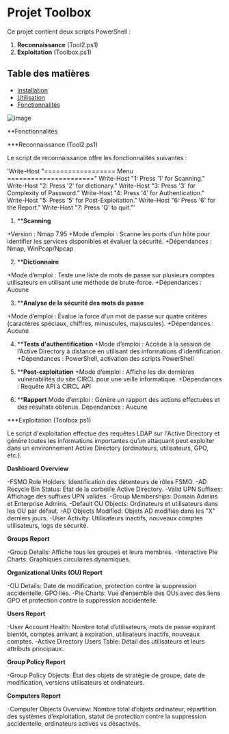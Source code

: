 # Projet Toolbox

Ce projet contient deux scripts PowerShell :
1. **Reconnaissance** (Tool2.ps1)
2. **Exploitation** (Toolbox.ps1)

## Table des matières

- [Installation](#installation)
- [Utilisation](#utilisation)
- [Fonctionnalités](#fonctionnalités)


![image](https://github.com/Mina-choco/Toolbox/assets/155466776/cc231e05-73fa-4d03-9537-ce119362808a)


**Fonctionnalités

***Reconnaissance (Tool2.ps1)

Le script de reconnaissance offre les fonctionnalités suivantes :


'Write-Host "================== Menu ======================"
Write-Host "1: Press '1' for Scanning."
Write-Host "2: Press '2' for dictionary."
Write-Host "3: Press '3' for Complexity of Password."
Write-Host "4: Press '4' for Authentication."
Write-Host "5: Press '5' for Post-Exploitation."
Write-Host "6: Press '6' for the Report."
Write-Host "7: Press 'Q' to quit."'

1. ****Scanning**

+Version : Nmap 7.95
+Mode d’emploi : Scanne les ports d'un hôte pour identifier les services disponibles et évaluer la sécurité.
+Dépendances : Nmap, WinPcap/Npcap

2. ****Dictionnaire**

+Mode d’emploi : Teste une liste de mots de passe sur plusieurs comptes utilisateurs en utilisant une méthode de brute-force.
+Dépendances : Aucune

3. ****Analyse de la sécurité des mots de passe**

+Mode d’emploi : Évalue la force d'un mot de passe sur quatre critères (caractères spéciaux, chiffres, minuscules, majuscules).
+Dépendances : Aucune

4. ****Tests d'authentification**
+Mode d’emploi : Accède à la session de l’Active Directory à distance en utilisant des informations d'identification.
+Dépendances : PowerShell, activation des scripts PowerShell

5. ****Post-exploitation**
+Mode d’emploi : Affiche les dix dernières vulnérabilités du site CIRCL pour une veille informatique.
+Dépendances : Requête API à CIRCL API

6. ****Rapport**
Mode d’emploi : Génère un rapport des actions effectuées et des résultats obtenus.
Dépendances : Aucune

***Exploitation (Toolbox.ps1)

Le script d'exploitation effectue des requêtes LDAP sur l'Active Directory et génère toutes les informations importantes qu’un attaquant peut exploiter dans un environnement Active Directory (ordinateurs, utilisateurs, GPO, etc.).

**Dashboard Overview**

-FSMO Role Holders: Identification des détenteurs de rôles FSMO.
-AD Recycle Bin Status: État de la corbeille Active Directory.
-Valid UPN Suffixes: Affichage des suffixes UPN valides.
-Group Memberships: Domain Admins et Enterprise Admins.
-Default OU Objects: Ordinateurs et utilisateurs dans les OU par défaut.
-AD Objects Modified: Objets AD modifiés dans les "X" derniers jours.
-User Activity: Utilisateurs inactifs, nouveaux comptes utilisateurs, logs de sécurité.

**Groups Report**

-Group Details: Affiche tous les groupes et leurs membres.
-Interactive Pie Charts: Graphiques circulaires dynamiques.

**Organizational Units (OU) Report**

-OU Details: Date de modification, protection contre la suppression accidentelle, GPO liés.
-Pie Charts: Vue d’ensemble des OUs avec des liens GPO et protection contre la suppression accidentelle.

**Users Report**

-User Account Health: Nombre total d’utilisateurs, mots de passe expirant bientôt, comptes arrivant à expiration, utilisateurs inactifs, nouveaux comptes.
-Active Directory Users Table: Détail des utilisateurs et leurs attributs principaux.

**Group Policy Report**

-Group Policy Objects: État des objets de stratégie de groupe, date de modification, versions utilisateurs et ordinateurs.

**Computers Report**

-Computer Objects Overview: Nombre total d’objets ordinateur, répartition des systèmes d’exploitation, statut de protection contre la suppression accidentelle, ordinateurs activés vs désactivés.
